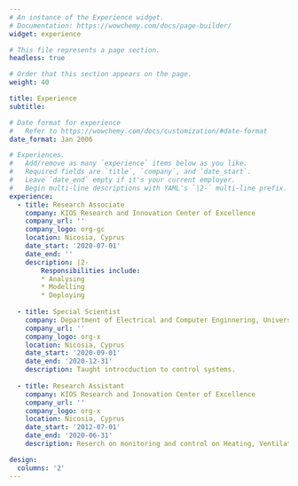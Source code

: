 ```yaml
---
# An instance of the Experience widget.
# Documentation: https://wowchemy.com/docs/page-builder/
widget: experience

# This file represents a page section.
headless: true

# Order that this section appears on the page.
weight: 40

title: Experience
subtitle:

# Date format for experience
#   Refer to https://wowchemy.com/docs/customization/#date-format
date_format: Jan 2006

# Experiences.
#   Add/remove as many `experience` items below as you like.
#   Required fields are `title`, `company`, and `date_start`.
#   Leave `date_end` empty if it's your current employer.
#   Begin multi-line descriptions with YAML's `|2-` multi-line prefix.
experience:
  - title: Research Associate
    company: KIOS Research and Innovation Center of Excellence
    company_url: ''
    company_logo: org-gc
    location: Nicosia, Cyprus
    date_start: '2020-07-01'
    date_end: ''
    description: |2-
        Responsibilities include:
        * Analysing
        * Modelling
        * Deploying
      
  - title: Special Scientist
    company: Department of Electrical and Computer Enginnering, University of Cyprus
    company_url: ''
    company_logo: org-x
    location: Nicosia, Cyprus
    date_start: '2020-09-01'
    date_end: '2020-12-31'
    description: Taught introcduction to control systems.
 
  - title: Research Assistant
    company: KIOS Research and Innovation Center of Excellence
    company_url: ''
    company_logo: org-x
    location: Nicosia, Cyprus
    date_start: '2012-07-01'
    date_end: '2020-06-31'
    description: Reserch on monitoring and control on Heating, Ventilation and Air-Conditioning systems.

design:
  columns: '2'
---
```

